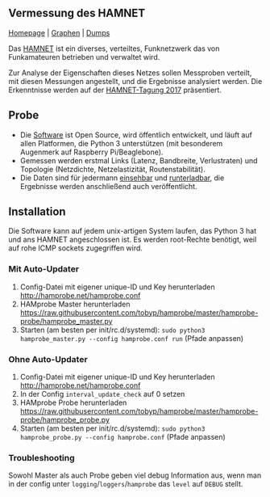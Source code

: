 ## Vermessung des HAMNET

[Homepage](http://hamprobe.net) | [Graphen](http://hamprobe.net/grafana) | [Dumps](http://hamprobe.net/dumps)

Das [HAMNET](https://hamnetdb.net) ist ein diverses, verteiltes, Funknetzwerk das von Funkamateuren betrieben und verwaltet wird.

Zur Analyse der Eigenschaften dieses Netzes sollen Messproben verteilt, mit diesen Messungen angestellt, und die Ergebnisse analysiert werden. Die Erkenntnisse werden auf der [HAMNET-Tagung 2017](http://www.hamnettagung.de/) präsentiert.

## Probe

 - Die [Software](https://github.com/tobyp/hamprobe) ist Open Source, wird öffentlich entwickelt, und läuft auf allen Platformen, die Python 3 unterstützen (mit besonderem Augenmerk auf Raspberry Pi/Beaglebone).
 - Gemessen werden erstmal Links (Latenz, Bandbreite, Verlustraten) und Topologie (Netzdichte, Netzelastizität, Routenstabilität).
 - Die Daten sind für jedermann [einsehbar](http://hamprobe.net/grafana) und [runterladbar](http://hamprobe.net/dumps), die Ergebnisse werden anschließend auch veröffentlicht.

## Installation

Die Software kann auf jedem unix-artigen System laufen, das Python 3 hat und ans HAMNET angeschlossen ist.
Es werden root-Rechte benötigt, weil auf rohe ICMP sockets zugegriffen wird.

### Mit Auto-Updater

 1. Config-Datei mit eigener unique-ID und Key herunterladen <http://hamprobe.net/hamprobe.conf>
 2. HAMprobe Master herunterladen <https://raw.githubusercontent.com/tobyp/hamprobe/master/hamprobe-probe/hamprobe_master.py>
 3. Starten (am besten per init/rc.d/systemd): `sudo python3 hamprobe_master.py --config hamprobe.conf run` (Pfade anpassen)

### Ohne Auto-Updater

 1. Config-Datei mit eigener unique-ID und Key herunterladen <http://hamprobe.net/hamprobe.conf>
 2. In der Config `interval_update_check` auf 0 setzen
 3. HAMprobe Probe herunterladen <https://raw.githubusercontent.com/tobyp/hamprobe/master/hamprobe-probe/hamprobe_probe.py>
 4. Starten (am besten per init/rc.d/systemd): `sudo python3 hamprobe_probe.py --config hamprobe.conf` (Pfade anpassen)

### Troubleshooting

Sowohl Master als auch Probe geben viel debug Information aus, wenn man in der config unter `logging`/`loggers`/`hamprobe` das `level` auf `DEBUG` stellt.
